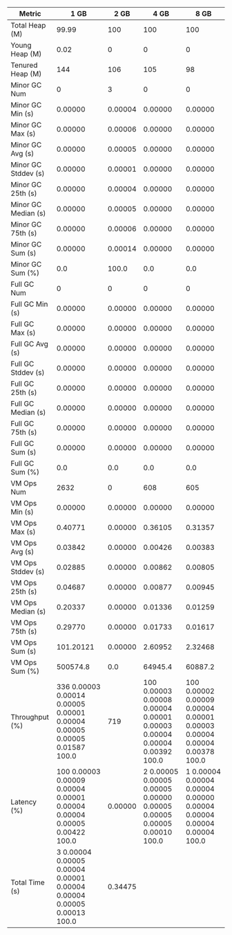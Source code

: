 | Metric | 1 GB | 2 GB | 4 GB | 8 GB |
|------|----|----|----|----|
| Total Heap (M) | 99.99 | 100 | 100 | 100 |
| Young Heap (M) | 0.02 | 0 | 0 | 0 |
| Tenured Heap (M) | 144 | 106 | 105 | 98 |
| Minor GC Num | 0 | 3 | 0 | 0 |
| Minor GC Min (s) | 0.00000 | 0.00004 | 0.00000 | 0.00000 |
| Minor GC Max (s) | 0.00000 | 0.00006 | 0.00000 | 0.00000 |
| Minor GC Avg (s) | 0.00000 | 0.00005 | 0.00000 | 0.00000 |
| Minor GC Stddev (s) | 0.00000 | 0.00001 | 0.00000 | 0.00000 |
| Minor GC 25th (s) | 0.00000 | 0.00004 | 0.00000 | 0.00000 |
| Minor GC Median (s) | 0.00000 | 0.00005 | 0.00000 | 0.00000 |
| Minor GC 75th (s) | 0.00000 | 0.00006 | 0.00000 | 0.00000 |
| Minor GC Sum (s) | 0.00000 | 0.00014 | 0.00000 | 0.00000 |
| Minor GC Sum (%) | 0.0 | 100.0 | 0.0 | 0.0 |
| Full GC Num | 0 | 0 | 0 | 0 |
| Full GC Min (s) | 0.00000 | 0.00000 | 0.00000 | 0.00000 |
| Full GC Max (s) | 0.00000 | 0.00000 | 0.00000 | 0.00000 |
| Full GC Avg (s) | 0.00000 | 0.00000 | 0.00000 | 0.00000 |
| Full GC Stddev (s) | 0.00000 | 0.00000 | 0.00000 | 0.00000 |
| Full GC 25th (s) | 0.00000 | 0.00000 | 0.00000 | 0.00000 |
| Full GC Median (s) | 0.00000 | 0.00000 | 0.00000 | 0.00000 |
| Full GC 75th (s) | 0.00000 | 0.00000 | 0.00000 | 0.00000 |
| Full GC Sum (s) | 0.00000 | 0.00000 | 0.00000 | 0.00000 |
| Full GC Sum (%) | 0.0 | 0.0 | 0.0 | 0.0 |
| VM Ops Num | 2632 | 0 | 608 | 605 |
| VM Ops Min (s) | 0.00000 | 0.00000 | 0.00000 | 0.00000 |
| VM Ops Max (s) | 0.40771 | 0.00000 | 0.36105 | 0.31357 |
| VM Ops Avg (s) | 0.03842 | 0.00000 | 0.00426 | 0.00383 |
| VM Ops Stddev (s) | 0.02885 | 0.00000 | 0.00862 | 0.00805 |
| VM Ops 25th (s) | 0.04687 | 0.00000 | 0.00877 | 0.00945 |
| VM Ops Median (s) | 0.20337 | 0.00000 | 0.01336 | 0.01259 |
| VM Ops 75th (s) | 0.29770 | 0.00000 | 0.01733 | 0.01617 |
| VM Ops Sum (s) | 101.20121 | 0.00000 | 2.60952 | 2.32468 |
| VM Ops Sum (%) | 500574.8 | 0.0 | 64945.4 | 60887.2 |
| Throughput (%) | 336	0.00003	0.00014	0.00005	0.00001	0.00004	0.00005	0.00005	0.01587	100.0 | 719 | 100	0.00003	0.00008	0.00004	0.00001	0.00003	0.00004	0.00004	0.00392	100.0 | 100	0.00002	0.00009	0.00004	0.00001	0.00003	0.00004	0.00004	0.00378	100.0 |
| Latency (%) | 100	0.00003	0.00009	0.00004	0.00001	0.00004	0.00004	0.00005	0.00422	100.0 | 0.00000 | 2	0.00005	0.00005	0.00005	0.00000	0.00005	0.00005	0.00005	0.00010	100.0 | 1	0.00004	0.00004	0.00004	0.00000	0.00004	0.00004	0.00004	0.00004	100.0 |
| Total Time (s) | 3	0.00004	0.00005	0.00004	0.00001	0.00004	0.00004	0.00005	0.00013	100.0 | 0.34475 |  |  |

